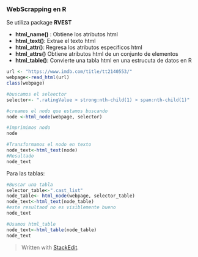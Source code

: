 ### WebScrapping en R

Se utiliza package **RVEST**

- **html_name()** : Obtiene los atributos html
- **html_text()**: Extrae el texto html
- **html_attr()**: Regresa los atributos específicos html
- **html_attrs()** Obtiene atributos html de un conjunto de elementos
- **html_table()**: Convierte una tabla html en una estrucuta de datos en R


```R
url <- "https://www.imdb.com/title/tt2140553/"
webpage<-read_html(url)
class(webpage)

#buscamos el seleector
selector<- ".ratingValue > strong:nth-child(1) > span:nth-child(1)"

#creamos el nodo que estamos buscando
node <-html_node(webpage, selector)

#Imprimimos nodo
node

#Transformamos el nodo en texto
node_text<-html_text(node)
#Resultado
node_text

```

Para las tablas: 

```R
#Buscar una tabla
selector_table<-".cast_list"
node_table<- html_node(webpage, selector_table)
node_text<-html_text(node_table)
#este resultaod no es visiblemente bueno
node_text

#Usamos html_table 
node_text<-html_table(node_table)
node_text
```



> Written with [StackEdit](https://stackedit.io/).
<!--stackedit_data:
eyJoaXN0b3J5IjpbMTYzMDMxNjYxMF19
-->